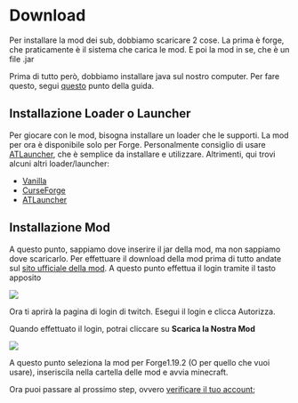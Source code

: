 # Download

Per installare la mod dei sub, dobbiamo scaricare 2 cose. La prima è forge, che praticamente è il sistema che carica le mod. E poi la mod in se, che è un file .jar

Prima di tutto però, dobbiamo installare java sul nostro computer. Per fare questo, segui [questo](https://github.com/LIUKRAST/HemeraldProjectsCommunity/blob/main/wiki/introduzione/Java.md) punto della guida.

## Installazione Loader o Launcher
Per giocare con le mod, bisogna installare un loader che le supporti. La mod per ora è disponibile solo per Forge.
Personalmente consiglio di usare [ATLauncher](https://github.com/LIUKRAST/HemeraldProjectsCommunity/blob/main/wiki/introduzione/loader/ATLauncher.md), che è semplice da installare e utilizzare. Altrimenti, qui trovi alcuni altri loader/launcher:
- [Vanilla](https://github.com/LIUKRAST/HemeraldProjectsCommunity/blob/main/wiki/introduzione/loader/Vanilla.md)
- [CurseForge](https://github.com/LIUKRAST/HemeraldProjectsCommunity/blob/main/wiki/introduzione/loader/CurseForge.md)
- [ATLauncher](https://github.com/LIUKRAST/HemeraldProjectsCommunity/blob/main/wiki/introduzione/loader/ATLauncher.md)

## Installazione Mod
A questo punto, sappiamo dove inserire il jar della mod, ma non sappiamo dove scaricarlo.
Per effettuare il download della mod prima di tutto andate sul [sito ufficiale della mod](https://mod.hemerald.net).
A questo punto effettua il login tramite il tasto apposito

![](https://github.com/LIUKRAST/HemeraldProjectsCommunity/blob/main/assets/hemerald/textures/wiki/introduzione/Download/1.png?raw=true)

Ora ti aprirà la pagina di login di twitch. Esegui il login e clicca Autorizza.

Quando effettuato il login, potrai cliccare su **Scarica la Nostra Mod**

![](https://github.com/LIUKRAST/HemeraldProjectsCommunity/blob/main/assets/hemerald/textures/wiki/introduzione/Download/2.png?raw=true)

A questo punto seleziona la mod per Forge1.19.2 (O per quello che vuoi usare), inseriscila nella cartella delle mod e avvia minecraft.

Ora puoi passare al prossimo step, ovvero [verificare il tuo account](https://mod.hemerald.net/wiki/Verifica.md);